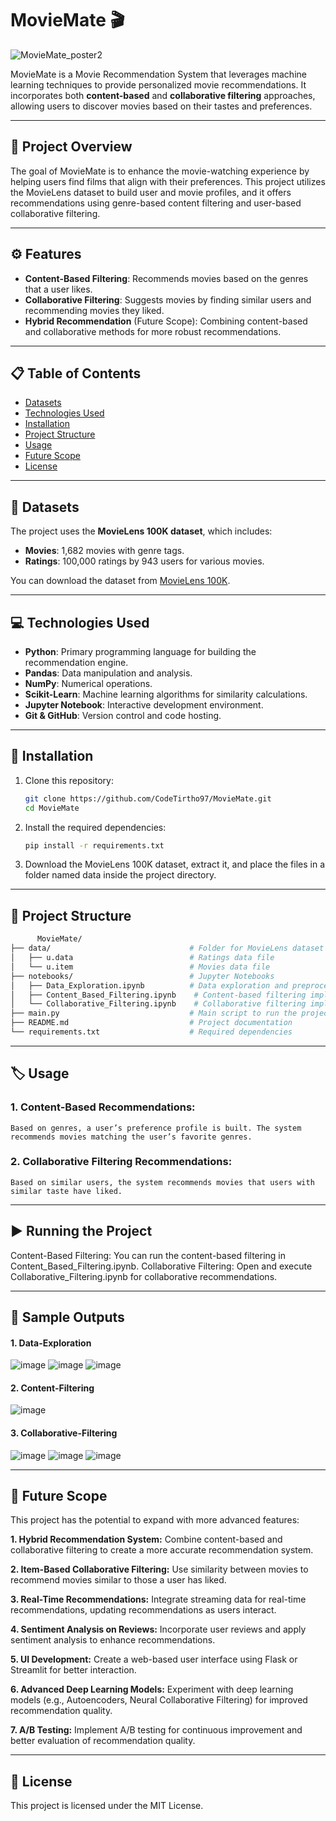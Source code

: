 # MovieMate 🎬
![MovieMate_poster2](https://github.com/user-attachments/assets/45a7633a-ecbe-4086-b987-0360a61734bc)

MovieMate is a Movie Recommendation System that leverages machine learning techniques to provide personalized movie recommendations. It incorporates both **content-based** and **collaborative filtering** approaches, allowing users to discover movies based on their tastes and preferences.

---

## 🚀 Project Overview
The goal of MovieMate is to enhance the movie-watching experience by helping users find films that align with their preferences. This project utilizes the MovieLens dataset to build user and movie profiles, and it offers recommendations using genre-based content filtering and user-based collaborative filtering.

---

## ⚙️ Features
- **Content-Based Filtering**: Recommends movies based on the genres that a user likes.
- **Collaborative Filtering**: Suggests movies by finding similar users and recommending movies they liked.
- **Hybrid Recommendation** (Future Scope): Combining content-based and collaborative methods for more robust recommendations.

---

## 📋 Table of Contents
- [Datasets](#datasets)
- [Technologies Used](#technologies-used)
- [Installation](#installation)
- [Project Structure](#project-structure)
- [Usage](#usage)
- [Future Scope](#future-scope)
- [License](#license)

---

## 📂 Datasets
The project uses the **MovieLens 100K dataset**, which includes:
- **Movies**: 1,682 movies with genre tags.
- **Ratings**: 100,000 ratings by 943 users for various movies.

You can download the dataset from [MovieLens 100K](https://grouplens.org/datasets/movielens/100k/).

---

## 💻 Technologies Used
- **Python**: Primary programming language for building the recommendation engine.
- **Pandas**: Data manipulation and analysis.
- **NumPy**: Numerical operations.
- **Scikit-Learn**: Machine learning algorithms for similarity calculations.
- **Jupyter Notebook**: Interactive development environment.
- **Git & GitHub**: Version control and code hosting.

---

## 🔧 Installation
1. Clone this repository:
   ```bash
   git clone https://github.com/CodeTirtho97/MovieMate.git
   cd MovieMate

2. Install the required dependencies:
   ```bash
   pip install -r requirements.txt

3. Download the MovieLens 100K dataset, extract it, and place the files in a folder named data inside the project directory.

---

## 🌳 Project Structure
```bash
      MovieMate/
├── data/                               # Folder for MovieLens dataset files
│   ├── u.data                          # Ratings data file
│   └── u.item                          # Movies data file
├── notebooks/                          # Jupyter Notebooks
│   ├── Data_Exploration.ipynb          # Data exploration and preprocessing
│   ├── Content_Based_Filtering.ipynb    # Content-based filtering implementation
│   └── Collaborative_Filtering.ipynb    # Collaborative filtering implementation
├── main.py                             # Main script to run the project
├── README.md                           # Project documentation
└── requirements.txt                    # Required dependencies

```

---

## 🏷️ Usage
### 1. Content-Based Recommendations:
    Based on genres, a user’s preference profile is built. The system recommends movies matching the user’s favorite genres.
### 2. Collaborative Filtering Recommendations:
    Based on similar users, the system recommends movies that users with similar taste have liked.

---

## ▶️ Running the Project
  Content-Based Filtering:
      You can run the content-based filtering in Content_Based_Filtering.ipynb.
  Collaborative Filtering:
      Open and execute Collaborative_Filtering.ipynb for collaborative recommendations.

---

## 🎯 Sample Outputs
   #### 1. Data-Exploration
   ![image](https://github.com/user-attachments/assets/3a78fe89-82af-4515-a197-b563c0af485d)
   ![image](https://github.com/user-attachments/assets/2ac865fc-c1ba-4251-8bee-ad175b5b9f34)
   ![image](https://github.com/user-attachments/assets/bf19e3e7-6b06-4af8-98d8-fe609e5c1b65)

   #### 2. Content-Filtering
   ![image](https://github.com/user-attachments/assets/863da30e-f2ac-4ce2-bc47-d5bd8a899846)
      
   #### 3. Collaborative-Filtering
   ![image](https://github.com/user-attachments/assets/f35fb09d-8413-4bf6-b8e6-f17987a9a124)
   ![image](https://github.com/user-attachments/assets/3be62853-9ab2-44db-b1cb-16764edcd251)
   ![image](https://github.com/user-attachments/assets/492b7b7b-7797-4de3-b5e3-38ecec47ab7e)

---

## 📌 Future Scope
  This project has the potential to expand with more advanced features:

<b>1. Hybrid Recommendation System:</b> Combine content-based and collaborative filtering to create a more accurate recommendation system.

<b>2. Item-Based Collaborative Filtering:</b> Use similarity between movies to recommend movies similar to those a user has liked.

<b>3. Real-Time Recommendations:</b> Integrate streaming data for real-time recommendations, updating recommendations as users interact.

<b>4. Sentiment Analysis on Reviews:</b> Incorporate user reviews and apply sentiment analysis to enhance recommendations.

<b>5. UI Development:</b> Create a web-based user interface using Flask or Streamlit for better interaction.

<b>6. Advanced Deep Learning Models:</b> Experiment with deep learning models (e.g., Autoencoders, Neural Collaborative Filtering) for improved recommendation quality.

<b>7. A/B Testing:</b> Implement A/B testing for continuous improvement and better evaluation of recommendation quality.

---

## 📜 License
This project is licensed under the MIT License.
